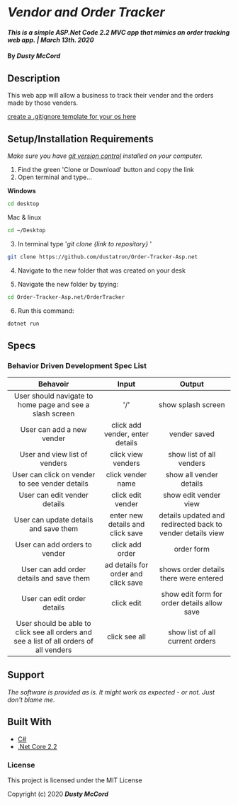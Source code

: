 # _Vendor and Order Tracker_

#### _This is a simple ASP.Net Code 2.2 MVC app that mimics an order tracking web app. | March 13th. 2020_

#### By _**Dusty McCord**_

## Description

This web app will allow a business to track their vender and the orders made by those venders.  

[create a .gitignore template for your os here](https://www.gitignore.io/)

## Setup/Installation Requirements

_Make sure you have [git version control](https://git-scm.com/downloads) installed on your computer._

1. Find the green 'Clone or Download' button and copy the link
2. Open terminal and type...

**Windows**
```sh 
cd desktop
```

 Mac & linux 
 ```sh
 cd ~/Desktop
 ```

 3. In terminal type '_git clone {link to repository}_ '

```sh
git clone https://github.com/dustatron/Order-Tracker-Asp.net
```

4. Navigate to the new folder that was created on your desk

5. Navigate the new folder by tpying:
```sh
cd Order-Tracker-Asp.net/OrderTracker
```
6. Run this command:
```sh
dotnet run
```


## Specs
### Behavior Driven Development Spec List

Behavoir | Input | Output
:---------:|:------:|:------:
User should navigate to home page and see a slash screen | '/' | show splash screen
User can add a new vender | click add vender, enter details | vender saved
User and view list of venders | click view venders | show list of all venders
User can click on vender to see vender details | click vender name | show all vender details
User can edit vender details | click edit vender | show edit vender view
User can update details and save them | enter new details and click save | details updated and redirected back to vender details view
User can add orders to vender | click add order | order form
User can add order details and save them | ad details for order and click save | shows order details there were entered
User can edit order details | click edit | show edit form for order details allow save
User should be able to click see all orders and see a list of all orders of all venders | click see all | show list of all current orders 



## Support 

_The software is provided as is. It might work as expected - or not. Just don't blame me._


## Built With

* [C#](https://docs.microsoft.com/en-us/dotnet/csharp/)
* [.Net Core 2.2](https://dotnet.microsoft.com/download/dotnet-core/2.2)


### License

This project is licensed under the MIT License 

Copyright (c) 2020 **_Dusty McCord_**

